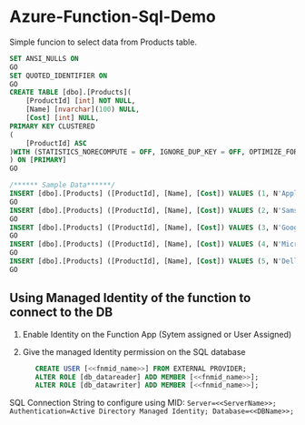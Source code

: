# Azure-Function-Sql-Demo

Simple funcion to select data from Products table.


```sql
SET ANSI_NULLS ON
GO
SET QUOTED_IDENTIFIER ON
GO
CREATE TABLE [dbo].[Products](
	[ProductId] [int] NOT NULL,
	[Name] [nvarchar](100) NULL,
	[Cost] [int] NULL,
PRIMARY KEY CLUSTERED 
(
	[ProductId] ASC
)WITH (STATISTICS_NORECOMPUTE = OFF, IGNORE_DUP_KEY = OFF, OPTIMIZE_FOR_SEQUENTIAL_KEY = OFF) ON [PRIMARY]
) ON [PRIMARY]
GO

/****** Sample Data******/
INSERT [dbo].[Products] ([ProductId], [Name], [Cost]) VALUES (1, N'Apple iPhone 13', 699)
GO
INSERT [dbo].[Products] ([ProductId], [Name], [Cost]) VALUES (2, N'Samsung Galaxy S21', 799)
GO
INSERT [dbo].[Products] ([ProductId], [Name], [Cost]) VALUES (3, N'Google Pixel 6', 599)
GO
INSERT [dbo].[Products] ([ProductId], [Name], [Cost]) VALUES (4, N'Microsoft Surface Pro 8', 1099)
GO
INSERT [dbo].[Products] ([ProductId], [Name], [Cost]) VALUES (5, N'Dell XPS 13', 999)
GO
```

## Using Managed Identity of the function to connect to the DB

1. Enable Identity on the Function App (Sytem assigned or User Assigned)
2. Give the managed Identity permission on the SQL database

   ```sql
      CREATE USER [<<fnmid_name>>] FROM EXTERNAL PROVIDER;
      ALTER ROLE [db_datareader] ADD MEMBER [<<fnmid_name>>];
      ALTER ROLE [db_datawriter] ADD MEMBER [<<fnmid_name>>];
   ```

SQL Connection String to configure using MID:   ``` Server=<<ServerName>>; Authentication=Active Directory Managed Identity; Database=<<DBName>>;  ```
